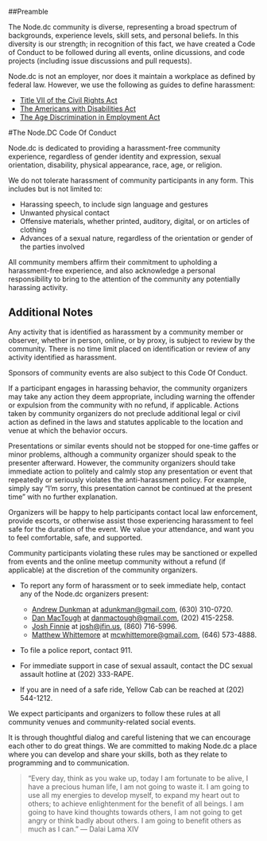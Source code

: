 ##Preamble

The Node.dc community is diverse, representing a broad spectrum of backgrounds, experience levels, skill sets, and personal beliefs. In this diversity is our strength; in recognition of this fact, we have created a Code of Conduct to be followed during all events, online dicussions, and code projects (including issue discussions and pull requests).

Node.dc is not an employer, nor does it maintain a workplace as defined by federal law.  However, we use the following as guides to define harassment:

* [Title VII of the Civil Rights Act](http://www.eeoc.gov/laws/statutes/titlevii.cfm)
* [The Americans with Disabilities Act](http://www.ada.gov/pubs/adastatute08.htm)
* [The Age Discrimination in Employment Act](http://www.eeoc.gov/laws/statutes/adea.cfm)


#The Node.DC Code Of Conduct

Node.dc is dedicated to providing a harassment-free community experience, regardless of gender identity and expression, sexual orientation, disability, physical appearance, race, age, or religion.

We do not tolerate harassment of community participants in any form.  This includes but is not limited to:

* Harassing speech, to include sign language and gestures
* Unwanted physical contact
* Offensive materials, whether printed, auditory, digital, or on articles of clothing
* Advances of a sexual nature, regardless of the orientation or gender of the parties involved

All community members affirm their commitment to upholding a harassment-free experience, and also acknowledge a personal responsibility to bring to the attention of the community any potentially harassing activity.

## Additional Notes

Any activity that is identified as harassment by a community member or observer, whether in person, online, or by proxy, is subject to review by the community.  There is no time limit placed on identification or review of any activity identified as harassment.

Sponsors of community events are also subject to this Code Of Conduct.

If a participant engages in harassing behavior, the community organizers may take any action they deem appropriate, including warning the offender or expulsion from the community with no refund, if applicable.  Actions taken by community organizers do not preclude additional legal or civil action as defined in the laws and statutes applicable to the location and venue at which the behavior occurs.

Presentations or similar events should not be stopped for one-time gaffes or minor problems, although a community organizer should speak to the presenter afterward. However, the community organizers should take immediate action to politely and calmly stop any presentation or event that repeatedly or seriously violates the anti-harassment policy. For example, simply say “I’m sorry, this presentation cannot be continued at the present time” with no further explanation.

Organizers will be happy to help participants contact local law enforcement, provide escorts, or otherwise assist those experiencing harassment to feel safe for the duration of the event. We value your attendance, and want you to feel comfortable, safe, and supported.

Community participants violating these rules may be sanctioned or expelled from events and the online meetup community without a refund (if applicable) at the discretion of the community organizers.

- To report any form of harassment or to seek immediate help, contact any of the Node.dc organizers present:

  - [Andrew Dunkman](http://www.meetup.com/node-dc/members/17692571/) at adunkman@gmail.com, (630) 310-0720.
  - [Dan MacTough](http://www.meetup.com/node-dc/members/55166232/) at danmactough@gmail.com, (202) 415-2258.
  - [Josh Finnie](http://www.meetup.com/node-dc/members/26710252/) at josh@jfin.us, (860) 716-5996.
  - [Matthew Whittemore](http://www.meetup.com/node-dc/members/10832656/) at mcwhittemore@gmail.com, (646) 573-4888.

- To file a police report, contact 911.

- For immediate support in case of sexual assault, contact the DC sexual assault hotline at (202) 333-RAPE.

- If you are in need of a safe ride, Yellow Cab can be reached at (202) 544-1212.

We expect participants and organizers to follow these rules at all community venues and community-related social events.

It is through thoughtful dialog and careful listening that we can encourage each other to do great things. We are committed to making Node.dc a place where you can develop and share your skills, both as they relate to programming and to communication.

> “Every day, think as you wake up, today I am fortunate to be alive, I have a precious human life, I am not going to waste it. I am going to use all my energies to develop myself, to expand my heart out to others; to achieve enlightenment for the benefit of all beings. I am going to have kind thoughts towards others, I am not going to get angry or think badly about others. I am going to benefit others as much as I can.” ― Dalai Lama XIV
